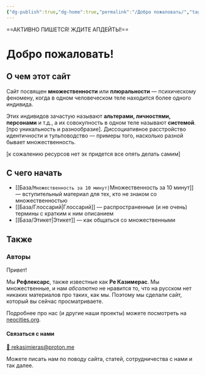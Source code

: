 ```yaml
---
{"dg-publish":true,"dg-home":true,"permalink":"/Добро пожаловать/","tags":["gardenEntry"],"dgPassFrontmatter":true}
---
```


==АКТИВНО ПИШЕТСЯ! ЖДИТЕ АПДЕЙТЫ!==
# Добро пожаловать!
## О чем этот сайт
Сайт посвящен **множественности** или **плюральности** — психическому феномену, когда в одном человеческом теле находится более одного индивида.

Этих индивидов зачастую называют **альтерами, личностями, персонами** и т.д., а их совокупность в одном теле называют **системой**. [про уникальность и разнообразие]. Диссоциативное расстройство идентичности и тульповодство — примеры того, насколько разной бывает множественность.

[к сожалению ресурсов нет эх придется все опять делать самим]

## С чего начать
- [[База/`Множественность за 10 минут|`Множественность за 10 минут]] — вступительный материал для тех, кто не знаком со множественностью
- [[База/Глоссарий\|Глоссарий]] — распространенные (и не очень) термины с кратким к ним описанием
- [[База/Этикет\|Этикет]] — как общаться со множественными

## Также
### Авторы
Привет! 

Мы **Рефлексарс**, также известные как **Ре Казимерас**. Мы множественные, и нам *абсолютно* не нравится то, что на русском нет никаких материалов про таких, как мы. Поэтому мы сделали сайт, который вы сейчас просматриваете.

Подробнее про нас (и другие наши проекты) можете посмотреть на [neocities.org](https://reflexars.neocities.org/).
#### Связаться с нами

<a href=“mailto:rekasimieras@proton.me”>💌 rekasimieras@proton.me</a>

Можете писать нам по поводу сайта, статей, сотрудничества с нами и так далее.